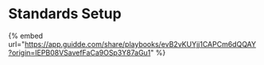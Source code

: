 # Standards Setup

{% embed url="https://app.guidde.com/share/playbooks/evB2vKUYjj1CAPCm6dQQAY?origin=IEPB08VSavefFaCa9OSp3Y87aGu1" %}
